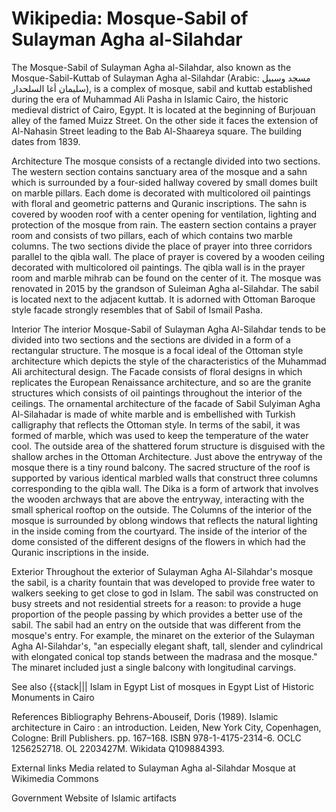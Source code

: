 
# Wikipedia: Mosque-Sabil of Sulayman Agha al-Silahdar
The Mosque-Sabil of Sulayman Agha al-Silahdar, also known as the Mosque-Sabil-Kuttab of Sulayman Agha al-Silahdar (Arabic: مسجد وسبيل سليمان أغا السلحدار), is a complex of mosque, sabil and kuttab established during the era of Muhammad Ali Pasha in Islamic Cairo, the historic medieval district of Cairo, Egypt. It is located at the beginning of Burjouan alley of the famed Muizz Street. On the other side it faces the extension of Al-Nahasin Street leading to the Bab Al-Shaareya square. The building dates from 1839.

Architecture
The mosque consists of a rectangle divided into two sections. The western section contains sanctuary area of the mosque and a sahn which is surrounded by a four-sided hallway covered by small domes built on marble pillars. Each dome is decorated with multicolored oil paintings with floral and geometric patterns and Quranic inscriptions. The sahn is covered by wooden roof with a center opening for ventilation, lighting and protection of the mosque from rain. The eastern section contains a prayer room and consists of two pillars, each of which contains two marble columns. The two sections divide the place of prayer into three corridors parallel to the qibla wall. The place of prayer is covered by a wooden ceiling decorated with multicolored oil paintings. The qibla wall is in the prayer room and marble mihrab can be found on the center of it.
The mosque was renovated in 2015 by the grandson of Suleiman Agha al-Silahdar.
The sabil is located next to the adjacent kuttab. It is adorned with Ottoman Baroque style facade strongly resembles that of Sabil of Ismail Pasha.

Interior
The interior Mosque-Sabil of Sulayman Agha Al-Silahdar tends to be divided into two sections and the sections are divided in a form of a rectangular structure. The mosque is a focal ideal of the Ottoman style architecture which depicts the style of the characteristics of the Muhammad Ali architectural design.  The Facade consists of floral designs in which replicates the European Renaissance architecture, and so are the granite structures which consists of oil paintings throughout the interior of the ceilings. The ornamental architecture of the facade of Sabil Sulyiman Agha Al-Silahadar is made of white marble and is embellished with Turkish calligraphy that reflects the Ottoman style. In terms of the sabil, it was formed of marble, which was used to keep the temperature of the water cool.
The outside area of the shattered forum structure is disguised with the shallow arches in the Ottoman Architecture. Just above the entryway of the mosque there is a tiny round balcony. The sacred structure of the roof is supported by various identical marbled walls that construct three columns corresponding to the qibla wall. The Dika is a form of artwork that involves the wooden archways that are above the entryway, interacting with the small spherical rooftop on the outside. The Columns of the interior of the mosque is surrounded by oblong windows that reflects the natural lighting in the inside coming from the courtyard. The inside of the interior of the dome consisted of the different designs of the flowers in which had the Quranic inscriptions in the inside.

Exterior
Throughout the exterior of Sulayman Agha Al-Silahdar's mosque the sabil, is a charity fountain that was developed to provide free water to walkers seeking to get close to god in Islam. The sabil was constructed on busy streets and not residential streets for a reason: to provide a huge proportion of the people passing by which provides a better use of the sabil. The sabil had an entry on the outside that was different from the mosque's entry. For example, the minaret on the exterior of the Sulayman Agha Al-Silahdar's, "an especially elegant shaft, tall, slender and cylindrical with elongated conical top stands between the madrasa and the mosque." The minaret included just a single balcony with longitudinal carvings.

See also
{{stack|||
Islam in Egypt
List of mosques in Egypt
List of Historic Monuments in Cairo

References
Bibliography
Behrens-Abouseif, Doris (1989). Islamic architecture in Cairo : an introduction. Leiden, New York City, Copenhagen, Cologne: Brill Publishers. pp. 167–168. ISBN 978-1-4175-2314-6. OCLC 1256252718. OL 2203427M. Wikidata Q109884393.

External links
 Media related to Sulayman Agha al-Silahdar Mosque at Wikimedia Commons

Government Website of Islamic artifacts